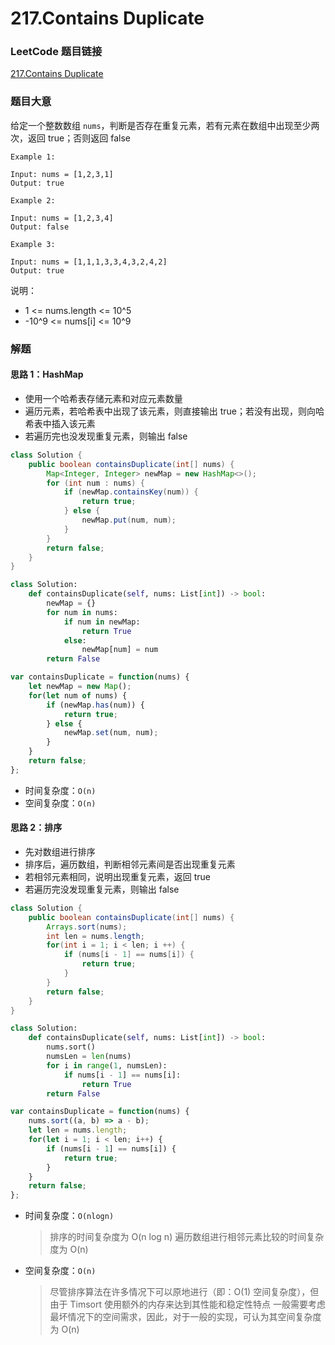 # 217.Contains Duplicate

### LeetCode 题目链接

[217.Contains Duplicate](https://leetcode.com/problems/contains-duplicate/description/)

### 题目大意

给定一个整数数组 `nums`，判断是否存在重复元素，若有元素在数组中出现至少两次，返回 true；否则返回 false

```
Example 1:

Input: nums = [1,2,3,1]
Output: true

Example 2:

Input: nums = [1,2,3,4]
Output: false

Example 3:

Input: nums = [1,1,1,3,3,4,3,2,4,2]
Output: true
```

说明：
- 1 <= nums.length <= 10^5
- -10^9 <= nums[i] <= 10^9

### 解题

#### 思路 1：HashMap

- 使用一个哈希表存储元素和对应元素数量
- 遍历元素，若哈希表中出现了该元素，则直接输出 true；若没有出现，则向哈希表中插入该元素
- 若遍历完也没发现重复元素，则输出 false

```java
class Solution {
    public boolean containsDuplicate(int[] nums) {
        Map<Integer, Integer> newMap = new HashMap<>();
        for (int num : nums) {
            if (newMap.containsKey(num)) {
                return true;
            } else {
                newMap.put(num, num);
            }
        }
        return false;
    }
}
```
```python
class Solution:
    def containsDuplicate(self, nums: List[int]) -> bool:
        newMap = {}
        for num in nums:
            if num in newMap:
                return True
            else:
                newMap[num] = num
        return False
```
```js
var containsDuplicate = function(nums) {
    let newMap = new Map();
    for(let num of nums) {
        if (newMap.has(num)) {
            return true;
        } else {
            newMap.set(num, num);
        }
    }
    return false;
};
```
- 时间复杂度：`O(n)`
- 空间复杂度：`O(n)`

#### 思路 2：排序

- 先对数组进行排序
- 排序后，遍历数组，判断相邻元素间是否出现重复元素
- 若相邻元素相同，说明出现重复元素，返回 true
- 若遍历完没发现重复元素，则输出 false

```java
class Solution {
    public boolean containsDuplicate(int[] nums) {
        Arrays.sort(nums);
        int len = nums.length;
        for(int i = 1; i < len; i ++) {
            if (nums[i - 1] == nums[i]) {
                return true;
            }
        }
        return false;
    }
}
```
```python
class Solution:
    def containsDuplicate(self, nums: List[int]) -> bool:
        nums.sort()
        numsLen = len(nums)
        for i in range(1, numsLen):
            if nums[i - 1] == nums[i]:
                return True
        return False
```
```js
var containsDuplicate = function(nums) {
    nums.sort((a, b) => a - b);
    let len = nums.length;
    for(let i = 1; i < len; i++) {
        if (nums[i - 1] == nums[i]) {
            return true;
        }
    }
    return false;
};
```
- 时间复杂度：`O(nlogn)`
  > 排序的时间复杂度为 O(n log n)
  > 遍历数组进行相邻元素比较的时间复杂度为 O(n)

- 空间复杂度：`O(n)`
  > 尽管排序算法在许多情况下可以原地进行（即：O(1) 空间复杂度），但由于 Timsort 使用额外的内存来达到其性能和稳定性特点
  > 一般需要考虑最坏情况下的空间需求，因此，对于一般的实现，可认为其空间复杂度为 O(n)


